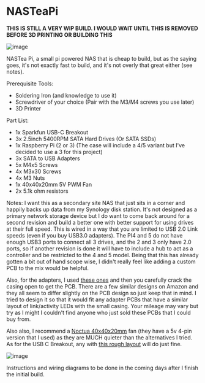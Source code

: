 # NASTeaPi
**__THIS IS STILL A VERY WIP BUILD. I WOULD WAIT UNTIL THIS IS REMOVED BEFORE 3D PRINTING OR BUILDING THIS__**

![image](https://github.com/user-attachments/assets/d0cc242d-6f9c-4613-ae51-bb5666934720)


NASTea Pi, a small pi powered NAS that is cheap to build, but as the saying goes, it's not exactly fast to build, and it's not overly that great either (see notes). 

Prerequisite Tools:
- Soldering Iron (and knowledge to use it)
- Screwdriver of your choice (Pair with the M3/M4 screws you use later)
- 3D Printer

Part List:
- 1x Sparkfun USB-C Breakout
- 3x 2.5inch 5400RPM SATA Hard Drives (Or SATA SSDs)
- 1x Raspberry Pi (2 or 3) (The case will include a 4/5 variant but I've decided to use a 3 for this project)
- 3x SATA to USB Adapters
- 5x M4x5 Screws
- 4x M3x30 Screws
- 4x M3 Nuts
- 1x 40x40x20mm 5V PWM Fan
- 2x 5.1k ohm resistors

Notes:
I want this as a secondary site NAS that just sits in a corner and happily backs up data from my Synology disk station. It's not designed as a primary network storage device but I do want to come back around for a second revision and build a better one with better support for using drives at their full speed. This is wired in a way that you are limited to USB 2.0 Link speeds (even if you buy USB3.0 adapters). The PI4 and 5 do not have enough USB3 ports to connect all 3 drives, and the 2 and 3 only have 2.0 ports, so if another revision is done it will have to include a hub to act as a controller and be restricted to the 4 and 5 model. Being that this has already gotten a bit out of hand scope wise, I didn't really feel like adding a custom PCB to the mix would be helpful. 

Also, for the adapters, I used [these ones](https://www.amazon.com/dp/B073SXTY64) and then you carefully crack the casing open to get the PCB. There are a few similar designs on Amazon and they all seem to differ slightly on the PCB design so just keep that in mind. I tried to design it so that it would fit any adapter PCBs that have a similar layout of link/activity LEDs with the small casing. Your mileage may vary but try as I might I couldn't find anyone who just sold these PCBs that I could buy from. 

Also also, I recommend a [Noctua 40x40x20mm](https://www.amazon.com/gp/product/B071FNHVXN) fan (they have a 5v 4-pin version that I used) as they are MUCH quieter than the alternatives I tried. As for the USB C Breakout, any with [this rough layout](https://www.amazon.com/dp/B07M6R37L8) will do just fine. 

![image](https://github.com/user-attachments/assets/1edec0ec-a0c8-4e96-a2f0-7c502580d46a)

Instructions and wiring diagrams to be done in the coming days after I finish the initial build. 

